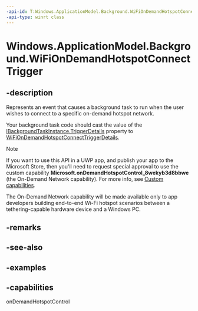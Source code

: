 ```yaml
---
-api-id: T:Windows.ApplicationModel.Background.WiFiOnDemandHotspotConnectTrigger
-api-type: winrt class
---
```


# Windows.ApplicationModel.Background.WiFiOnDemandHotspotConnectTrigger

<!--
public sealed class WiFiOnDemandHotspotConnectTrigger : Windows.ApplicationModel.Background.IBackgroundTrigger
-->


## -description

Represents an event that causes a background task to run when the user wishes to connect to a specific on-demand hotspot network.

Your background task code should cast the value of the [IBackgroundTaskInstance.TriggerDetails](/uwp/api/Windows.ApplicationModel.Background.IBackgroundTaskInstance.TriggerDetails) property to [WiFiOnDemandHotspotConnectTriggerDetails](/uwp/api/windows.devices.wifi.wifiondemandhotspotconnecttriggerdetails).

> [!NOTE]
> If you want to use this API in a UWP app, and publish your app to the Microsoft Store, then you'll need to request special approval to use the custom capability **Microsoft.onDemandHotspotControl_8wekyb3d8bbwe** (the On-Demand Network capability). For more info, see [Custom capabilities](/windows/uwp/packaging/app-capability-declarations#custom-capabilities).
>
> The On-Demand Network capability will be made available only to app developers building end-to-end Wi-Fi hotspot scenarios between a tethering-capable hardware device and a Windows PC.
    
## -remarks

## -see-also

## -examples

## -capabilities
onDemandHotspotControl
